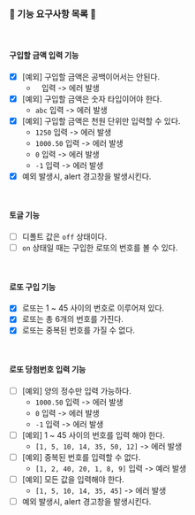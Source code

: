 ### 🎯 기능 요구사항 목록 🎯

<br>

#### 구입할 금액 입력 기능

- [x] [예외] 구입할 금액은 공백이어서는 안된다.
  - ` ` 입력 -> 에러 발생
- [x] [예외] 구입할 금액은 숫자 타입이어야 한다.
  - `abc` 입력 -> 에러 발생
- [x] [예외] 구입할 금액은 천원 단위만 입력할 수 있다.
  - `1250` 입력 -> 에러 발생
  - `1000.50` 입력 -> 에러 발생
  - `0` 입력 -> 에러 발생
  - `-1` 입력 -> 에러 발생
- [x] 예외 발생시, alert 경고창을 발생시킨다.

<br>

#### 토글 기능

- [ ] 디폴트 값은 `off` 상태이다.
- [ ] `on` 상태일 때는 구입한 로또의 번호를 볼 수 있다.

<br>

#### 로또 구입 기능

- [x] 로또는 1 ~ 45 사이의 번호로 이루어져 있다.
- [x] 로또는 총 6개의 번호를 가진다.
- [x] 로또는 중복된 번호를 가질 수 없다.

<br>

#### 로또 당첨번호 입력 기능

- [ ] [예외] 양의 정수만 입력 가능하다.
  - `1000.50` 입력 -> 에러 발생
  - `0` 입력 -> 에러 발생
  - `-1` 입력 -> 에러 발생
- [ ] [예외] 1 ~ 45 사이의 번호를 입력 해야 한다.
  - `[1, 5, 10, 14, 35, 50, 12]` -> 에러 발생
- [ ] [예외] 중복된 번호를 입력할 수 없다.
  - `[1, 2, 40, 20, 1, 8, 9]` 입력 -> 예러 발생
- [ ] [예외] 모든 값을 입력해야 한다.
  - `[1, 5, 10, 14, 35, 45]` -> 에러 발생
- [ ] 예외 발생시, alert 경고창을 발생시킨다.
